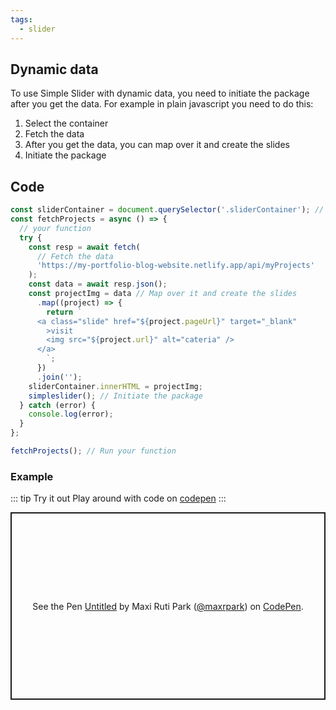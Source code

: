 ```yaml
---
tags:
  - slider
---
```


## Dynamic data

To use Simple Slider with dynamic data, you need to initiate the package after you get the data. For example in plain javascript you need to do this:

1. Select the container
2. Fetch the data
3. After you get the data, you can map over it and create the slides
4. Initiate the package

## Code

```js
const sliderContainer = document.querySelector('.sliderContainer'); // Select the container
const fetchProjects = async () => {
  // your function
  try {
    const resp = await fetch(
      // Fetch the data
      'https://my-portfolio-blog-website.netlify.app/api/myProjects'
    );
    const data = await resp.json();
    const projectImg = data // Map over it and create the slides
      .map((project) => {
        return `
      <a class="slide" href="${project.pageUrl}" target="_blank"
        >visit
        <img src="${project.url}" alt="cateria" />
      </a>
        `;
      })
      .join('');
    sliderContainer.innerHTML = projectImg;
    simpleslider(); // Initiate the package
  } catch (error) {
    console.log(error);
  }
};

fetchProjects(); // Run your function
```

### Example

::: tip Try it out
Play around with code on [codepen](https://codepen.io/maxrpark/pen/popjqxG)
:::

<p class="codepen" data-height="600" data-default-tab="result" data-slug-hash="popjqxG" data-user="maxrpark" style="height: 300px; box-sizing: border-box; display: flex; align-items: center; justify-content: center; border: 2px solid; margin: 1em 0; padding: 1em;">
  <span>See the Pen <a href="https://codepen.io/maxrpark/pen/popjqxG">
  Untitled</a> by Maxi Ruti Park (<a href="https://codepen.io/maxrpark">@maxrpark</a>)
  on <a href="https://codepen.io">CodePen</a>.</span>
</p>
<script async src="https://cpwebassets.codepen.io/assets/embed/ei.js"></script>
